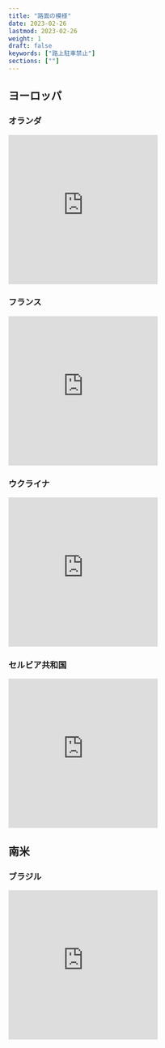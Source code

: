 ```yaml
---
title: "路面の模様"
date: 2023-02-26
lastmod: 2023-02-26
weight: 1
draft: false
keywords: ["路上駐車禁止"]
sections: [""]
---
```

## ヨーロッパ

### オランダ
<div class="googlemap-if">
<iframe src="https://www.google.com/maps/embed?pb=!4v1677410659800!6m8!1m7!1s41UPxDgH4O9UsQbxzTm0XA!2m2!1d51.91741259120254!2d4.455777145995598!3f268.74596074813405!4f-25.285288325938325!5f0.5818057981406237" width="295" height="295" style="border:0;" allowfullscreen="" loading="lazy" referrerpolicy="no-referrer-when-downgrade"></iframe>
</div>

### フランス
<div class="googlemap-if">
<iframe src="https://www.google.com/maps/embed?pb=!4v1677407394295!6m8!1m7!1smLP506ZjwTfMV575gwJcOQ!2m2!1d43.29880423466292!2d5.374075636744988!3f167.79898504785416!4f-28.66751218557515!5f0.7820865974627469" width="295" height="295" style="border:0;" allowfullscreen="" loading="lazy" referrerpolicy="no-referrer-when-downgrade"></iframe>
</div>

### ウクライナ
<div class="googlemap-if">
<iframe src="https://www.google.com/maps/embed?pb=!4v1677409474914!6m8!1m7!1sTF_OMvDnNWUVQtfL4DWhYQ!2m2!1d50.44895186352639!2d30.51461709097137!3f283.4166828120758!4f-88.07422426892775!5f0.4000000000000002" width="295" height="295" style="border:0;" allowfullscreen="" loading="lazy" referrerpolicy="no-referrer-when-downgrade"></iframe>
</div>

### セルビア共和国
<div class="googlemap-if">
<iframe src="https://www.google.com/maps/embed?pb=!4v1677412569254!6m8!1m7!1s67WHbYMXvQdr18rW4Og-og!2m2!1d44.80473154379091!2d20.46546904312122!3f216.81502920345517!4f-51.474293986849894!5f0.7820865974627469" width="295" height="295" style="border:0;" allowfullscreen="" loading="lazy" referrerpolicy="no-referrer-when-downgrade"></iframe>
</div>

## 南米
### ブラジル

<div class="googlemap-if">
<iframe src="https://www.google.com/maps/embed?pb=!4v1677408094033!6m8!1m7!1segx1qWptTdSZwckveDzduA!2m2!1d-12.98747760994906!2d-38.52164428578867!3f215.8689858599552!4f-18.851727939917822!5f0.7820865974627469" width="295" height="295" style="border:0;" allowfullscreen="" loading="lazy" referrerpolicy="no-referrer-when-downgrade"></iframe>
</div>